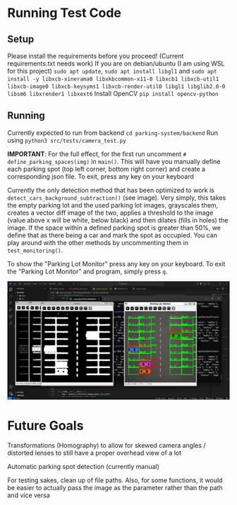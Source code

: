 # Running Test Code

## Setup

Please install the requirements before you proceed! (Current requirements.txt needs work)
If you are on debian/ubuntu (I am using WSL for this project) `sudo apt update`, `sudo apt install libgl1` and `sudo apt install -y libxcb-xinerama0 libxkbcommon-x11-0 libxcb1 libxcb-util1 libxcb-image0 libxcb-keysyms1 libxcb-render-util0 libgl1 libglib2.0-0 libsm6 libxrender1 libxext6`
Install OpenCV `pip install opencv-python`

## Running

Currently expected to run from backend `cd parking-system/backend`
Run using `python3 src/tests/camera_test.py`

**IMPORTANT**: For the full effect, for the first run uncomment `# define_parking_spaces(img)` in `main()`. This will have you manually define each parking spot (top left corner, bottom right corner) and create a corresponding json file. To exit, press any key on your keyboard

Currently the only detection method that has been optimized to work is `detect_cars_background_subtraction()` (see image). Very simply, this takes the empty parking lot and the used parking lot images, grayscales them, creates a vector diff image of the two, applies a threshold to the image (value above x will be white, below black) and then dilates (fills in holes) the image. If the space within a defined parking spot is greater than 50%, we define that as there being a car and mark the spot as occupied. You can play around with the other methods by uncommenting them in `test_monitoring()`.

To show the "Parking Lot Monitor" press any key on your keyboard. To exit the "Parking Lot Monitor" and program, simply press `q`.

![image](test_background_diff_detection.png)

# Future Goals

Transformations (Homography) to allow for skewed camera angles / distorted lenses to still have a proper overhead view of a lot

Automatic parking spot detection (currently manual)

For testing sakes, clean up of file paths. Also, for some functions, it would be easier to actually pass the image as the parameter rather than the path and vice versa